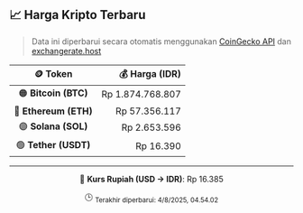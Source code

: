 

<!-- HARGA_KRIPTO -->
## 📈 Harga Kripto Terbaru

> Data ini diperbarui secara otomatis menggunakan [CoinGecko API](https://www.coingecko.com/) dan [exchangerate.host](https://exchangerate.host/)

<div align="center">

| 🪙 Token | 💰 Harga (IDR) |
|:------:|---------------:|
| 🟠 **Bitcoin (BTC)**   | Rp 1.874.768.807 |
| 🔵 **Ethereum (ETH)**  | Rp 57.356.117 |
| 🟣 **Solana (SOL)**    | Rp 2.653.596 |
| 🟢 **Tether (USDT)**   | Rp 16.390 |

---

💱 **Kurs Rupiah (USD → IDR)**: Rp 16.385

🕒 <sub>Terakhir diperbarui: 4/8/2025, 04.54.02</sub>

</div>
<!-- /HARGA_KRIPTO -->